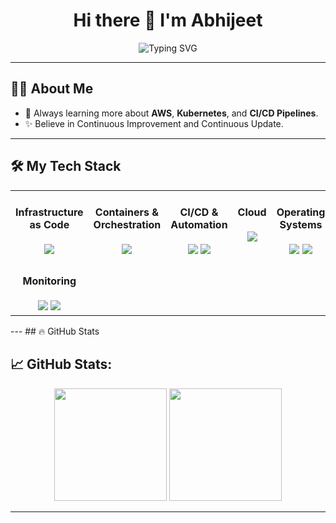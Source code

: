 <h1 align="center">Hi there 👋 I'm Abhijeet</h1>
<p align="center">
  <img src="https://readme-typing-svg.demolab.com?font=Fira+Code&pause=1000&center=true&vCenter=true&width=435&lines=DevOps+Engineer" alt="Typing SVG" /></a>
</p>


---

## 👩‍💻 About Me
- 🌱 Always learning more about **AWS**, **Kubernetes**, and **CI/CD Pipelines**.
- ✨ Believe in Continuous Improvement and Continuous Update.

---

## 🛠️ My Tech Stack

<table><tr>
  
<td valign="top" width="20%">
<div align="center">  

#### Infrastructure as Code

<img src="https://skillicons.dev/icons?i=terraform,ansible" /> 
</div>

</td><td valign="top" width="20%">

<div align="center">  

#### Containers & Orchestration  
<img src="https://skillicons.dev/icons?i=docker,kubernetes"/> 
</div>

</td><td valign="top" width="20%">

<div align="center"> 

#### CI/CD & Automation  

<img src="https://skillicons.dev/icons?i=jenkins" /> 
        <img src="https://img.shields.io/badge/ArgoCD-FF4F8B.svg?logo=argo&logoColor=white" />
</div>

</td><td valign="top" width="20%">

<div align="center">  

#### Cloud  

<img src="https://skillicons.dev/icons?i=aws" /> 
</div>

</td><td valign="top" width="20%">
<div align="center"> 

#### Operating Systems  
<img src="https://skillicons.dev/icons?i=redhat" />
<img src="https://skillicons.dev/icons?i=ubuntu" /> 
</div>
</td></tr>


</td><td valign="top" width="20%">
<div align="center"> 
  
#### Monitoring
<img src="https://skillicons.dev/icons?i=prometheus" />
<img src="https://skillicons.dev/icons?i=grafana" /> 
</div>
</td></tr>
</table>
---
## 🔥 GitHub Stats

## 📈 GitHub Stats:
<p align="center">
  <img height="180em" src="https://github-readme-stats.vercel.app/api?username=abhijeet00116&show_icons=true&theme=radical&hide_border=true" />
  <img height="180em" src="https://github-readme-stats.vercel.app/api/top-langs/?username=abhijeet00116&layout=compact&theme=radical&hide_border=true"/>
</p>

---
